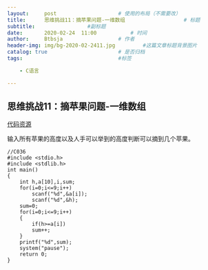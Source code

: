 ```yaml
---
layout:     post   				    # 使用的布局（不需要改）
title:      思维挑战11：摘苹果问题-一维数组				    # 标题 
subtitle:                 #副标题
date:       2020-02-24 	11:00			# 时间
author:     Btbsja					# 作者
header-img: img/bg-2020-02-2411.jpg 	    #这篇文章标题背景图片
catalog: true 						# 是否归档
tags:								#标签

    - C语言

---
```

思维挑战11：摘苹果问题-一维数组
-

[代码资源](https://download.csdn.net/download/Btbsja/12155122)

输入所有苹果的高度以及人手可以举到的高度判断可以摘到几个苹果。

    //C036
    #include <stdio.h>
    #include <stdlib.h>
    int main()
    {
        int h,a[10],i,sum;
        for(i=0;i<=9;i++)
            scanf("%d",&a[i]);
            scanf("%d",&h);
        sum=0;
        for(i=0;i<=9;i++)
        {
            if(h>=a[i])
            sum++;
        }
        printf("%d",sum);
        system("pause");
        return 0;
    }